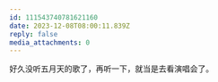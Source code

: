 ```yaml
---
id: 111543740781621160
date: 2023-12-08T08:00:11.839Z
reply: false
media_attachments: 0
---
```


好久没听五月天的歌了，再听一下，就当是去看演唱会了。

